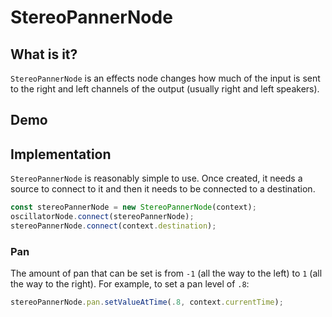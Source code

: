 # StereoPannerNode

## What is it?

`StereoPannerNode` is an effects node changes how much of the input is sent to the right and left channels of the output (usually right and left speakers).

## Demo

<audio-demo>
    <template>
        <button onclick="startAudio()">Start</button>
        <button onclick="endAudio()">Stop</button>
        <div>
            Pan: <input type="range" min="-100" max="100" value="0" oninput="changeGain(value)">
        </div>
        <script>
            const context = new AudioContext();
            let oscillatorNode;
            const stereoPannerNode = new StereoPannerNode(context);
            const startAudio = function() {
                // allow the user to play sound
                context.resume();
                if(oscillatorNode) oscillatorNode.stop();
                // create an oscillator node
                oscillatorNode = context.createOscillator();
                // connect the oscillator node to the panner node
                oscillatorNode.connect(stereoPannerNode);
                // connect the panner node to the destination
                stereoPannerNode.connect(context.destination);
                // start the oscillator
                oscillatorNode.start();
            }
            const endAudio = function() {
                oscillatorNode.stop();
            }
            const changeGain = (pan) => {
                stereoPannerNode.pan.setValueAtTime(pan / 100, context.currentTime);
            }
        </script>
    </template>
</audio-demo>

## Implementation

`StereoPannerNode` is reasonably simple to use.  Once created, it needs a source to connect to it and then it needs to be connected to a destination.

```javascript
const stereoPannerNode = new StereoPannerNode(context);
oscillatorNode.connect(stereoPannerNode);
stereoPannerNode.connect(context.destination);
```

### Pan

The amount of pan that can be set is from `-1` (all the way to the left) to `1` (all the way to the right).  For example, to set a pan level of `.8`:

```javascript
stereoPannerNode.pan.setValueAtTime(.8, context.currentTime);
```

